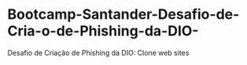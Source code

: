 # Bootcamp-Santander-Desafio-de-Cria-o-de-Phishing-da-DIO-
Desafio de Criação de Phishing da DIO: Clone web sites
